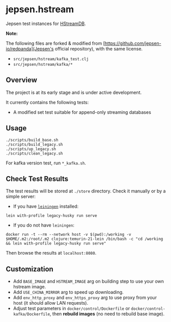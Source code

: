 # jepsen.hstream

Jepsen test instances for [HStreamDB](https://github.com/hstreamdb/hstream).

**Note:**

The following files are forked & modified from [https://github.com/jepsen-io/redpanda](Jepsen's official repository), with the same license.

- `src/jepsen/hstream/kafka_test.clj`
- `src/jepsen/hstream/kafka/*`

## Overview

The project is at its early stage and is under active development.

It currently contains the following tests:

- A modified set test suitable for append-only streaming databases

## Usage

```
./scripts/build_base.sh
./scripts/build_legacy.sh
./scripts/up_legacy.sh
./scripts/clean_legacy.sh
```

For kafka version test, run `*_kafka.sh`.

## Check Test Results

The test results will be stored at `./store` directory. Check it manually or by a simple server:

- If you have [`leiningen`](https://leiningen.org/) installed:
```
lein with-profile legacy-husky run serve
```
- If you do not have `leiningen`:
```
docker run -t --rm --network host -v $(pwd):/working -v $HOME/.m2:/root/.m2 clojure:temurin-21-lein /bin/bash -c "cd /working && lein with-profile legacy-husky run serve"
```

Then browse the results at `localhost:8080`.

## Customization

- Add `BASE_IMAGE` and `HSTREAM_IMAGE` arg on building step to use your own hstream image.
- Add `USE_CHINA_MIRROR` arg to speed up downloading.
- Add `env_http_proxy` and `env_https_proxy` arg to use proxy from your host (it should allow LAN requests).
- Adjust test parameters in `docker/control/Dockerfile` or `docker/control-kafka/Dockerfile`, then **rebuild images** (no need to rebuild base image).
